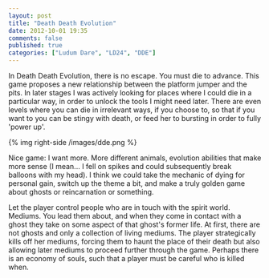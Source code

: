 ```yaml
---
layout: post
title: "Death Death Evolution"
date: 2012-10-01 19:35
comments: false
published: true
categories: ["Ludum Dare", "LD24", "DDE"]
---
```


In Death Death Evolution, there is no escape. You must die to advance.
This game proposes a new relationship between the platform
jumper and the pits. In later stages I was actively looking for places
where I could die in a particular way, in order to unlock the tools I
might need later. There are even levels where you can die in irrelevant
ways, if you choose to, so that if you want to you can be stingy with death,
or feed her to bursting in order to fully 'power up'.

<!-- more -->

{% img right-side /images/dde.png %}

Nice game: I want more. More different animals, evolution abilities that
make more sense (I mean... I fell on spikes and could subsequently break
balloons with my head). I think we could take the mechanic of dying
for personal gain, switch up the theme a bit, and make a truly golden game
about ghosts or reincarnation or something.

Let the player control people who are in touch with the spirit world. Mediums.
You lead them about, and when they come in contact with a ghost they take on
some aspect of that ghost's former life. At first, there are not ghosts and only
a collection of living mediums. The player strategically kills off her mediums,
forcing them to haunt the place of their death but also allowing later mediums to
proceed further through the game. Perhaps there is an economy of souls, such that
a player must be careful who is killed when.
